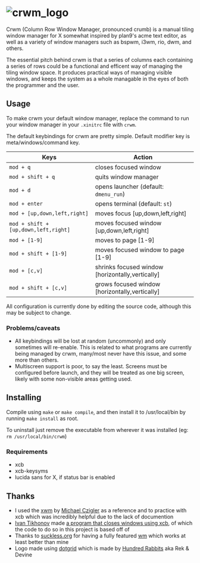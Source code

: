 # ![crwm_logo](https://user-images.githubusercontent.com/20104594/206676265-f699dbf5-7252-4c0f-9e55-e815089ea7b9.svg)

Crwm (Column Row Window Manager, pronounced crumb) is a manual tiling window manager for X somewhat inspired by plan9's acme text editor, as well as a variety of window managers such as bspwm, i3wm, rio, dwm, and others.

The essential pitch behind crwm is that a series of columns each containing a series of rows could be a functional and efficent way of managing the tiling window space. It produces practical ways of managing visible windows, and keeps the system as a whole managable in the eyes of both the programmer and the user.

## Usage

To make crwm your default window manager, replace the command to run your window manager in your `.xinitrc` file with `crwm`.

The default keybindings for crwm are pretty simple. Default modifier key is meta/windows/command key.

| Keys | Action |
| --- | --- |
| `mod + q` | closes focused window
| `mod + shift + q` | quits window manager
| `mod + d` | opens launcher (default: `dmenu_run`)
| `mod + enter` | opens terminal (default: `st`)
| `mod + [up,down,left,right]` | moves focus [up,down,left,right]
| `mod + shift + [up,down,left,right]` | moves focused window [up,down,left,right]
| `mod + [1-9]` | moves to page [1-9]
| `mod + shift + [1-9]` | moves focused window to page [1-9]
| `mod + [c,v]` | shrinks focused window [horizontally,vertically]
| `mod + shift + [c,v]` | grows focused window [horizontally,vertically]

All configuration is currently done by editing the source code, although this may be subject to change.

### Problems/caveats

- All keybindings will be lost at random (uncommonly) and only sometimes will re-enable. This is related to what programs are currently being managed by crwm, many/most never have this issue, and some more than others.
- Multiscreen support is poor, to say the least. Screens must be configured before launch, and they will be treated as one big screen, likely with some non-visible areas getting used.

## Installing

Compile using `make` or `make compile`, and then install it to /usr/local/bin by running `make install` as root.

To uninstall just remove the executable from wherever it was installed (eg: `rm /usr/local/bin/crwm`)

### Requirements
- xcb
- xcb-keysyms
- lucida sans for X, if status bar is enabled

## Thanks

- I used the [xwm](https://github.com/mcpcpc/xwm) by [Michael Czigler](https://github.com/mcpcpc) as a reference and to practice with xcb which was incredibly helpful due to the lack of documention
- [Ivan Tikhonov](https://github.com/ITikhonov) made [a program that closes windows using xcb](https://github.com/ITikhonov/wm/blob/master/wmclose.c), of which the code to do so in this project is based off of
- Thanks to [suckless.org](https://suckless.org) for having a fully featured [wm](https://dwm.suckless.org/) which works at least better than mine
- Logo made using [dotgrid](https://100r.co/site/dotgrid.html) which is made by [Hundred Rabbits](https://100r.co) aka Rek & Devine

